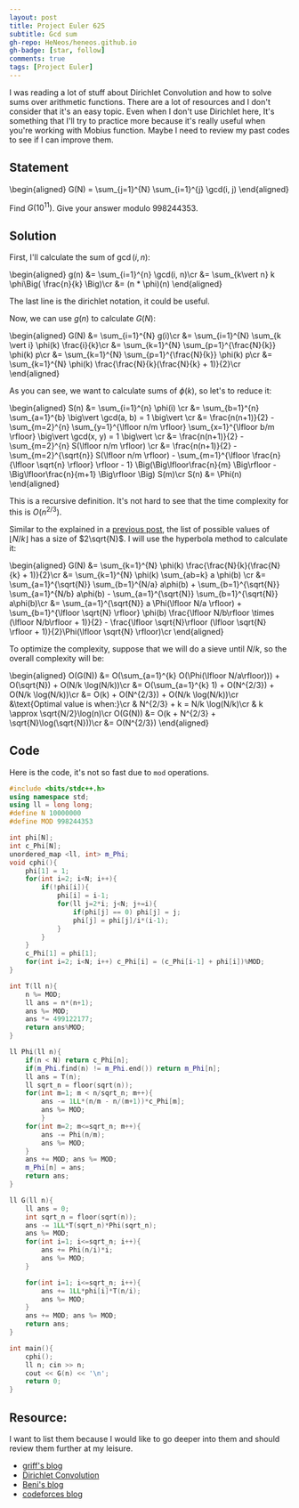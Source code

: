 ```yaml
---
layout: post
title: Project Euler 625
subtitle: Gcd sum
gh-repo: HeNeos/heneos.github.io
gh-badge: [star, follow]
comments: true
tags: [Project Euler]
---
```


I was reading a lot of stuff about Dirichlet Convolution and how to solve sums over arithmetic functions. There are a lot of resources and I don't consider that it's an easy topic. Even when I don't use Dirichlet here, It's something that I'll try to practice more because it's really useful when you're working with Mobius function. Maybe I need to review my past codes to see if I can improve them.

## Statement

\begin{aligned}
    G(N) = \sum_{j=1}^{N} \sum_{i=1}^{j} \gcd(i, j)
\end{aligned}

Find $G(10^{11})$. Give your answer modulo 998244353.

## Solution

First, I'll calculate the sum of $\gcd(i, n)$:

\begin{aligned}
    g(n) &= \sum_{i=1}^{n} \gcd(i, n)\cr
    &= \sum_{k\vert n} k \phi\Big( \frac{n}{k} \Big)\cr
    &= (n * \phi)(n)
\end{aligned}

The last line is the dirichlet notation, it could be useful.

Now, we can use $g(n)$ to calculate $G(N)$:

\begin{aligned}
    G(N) &= \sum_{i=1}^{N} g(i)\cr
    &= \sum_{i=1}^{N} \sum_{k \vert i} \phi(k) \frac{i}{k}\cr
    &= \sum_{k=1}^{N} \sum_{p=1}^{\frac{N}{k}} \phi(k) p\cr
    &= \sum_{k=1}^{N} \sum_{p=1}^{\frac{N}{k}} \phi(k) p\cr
    &= \sum_{k=1}^{N} \phi(k) \frac{\frac{N}{k}(\frac{N}{k} + 1)}{2}\cr
\end{aligned}

As you can see, we want to calculate sums of $\phi(k)$, so let's to reduce it:

\begin{aligned}
    S(n) &= \sum_{i=1}^{n} \phi(i) \cr
    &= \sum_{b=1}^{n} \sum_{a=1}^{b} \big\vert \gcd(a, b) = 1 \big\vert \cr
    &= \frac{n(n+1)}{2} - \sum_{m=2}^{n} \sum_{y=1}^{\lfloor n/m \rfloor} \sum_{x=1}^{\lfloor b/m \rfloor} \big\vert \gcd(x, y) = 1 \big\vert \cr
    &= \frac{n(n+1)}{2} - \sum_{m=2}^{n} S(\lfloor n/m \rfloor) \cr
    &= \frac{n(n+1)}{2} - \sum_{m=2}^{\sqrt{n}} S(\lfloor n/m \rfloor) - \sum_{m=1}^{\lfloor \frac{n}{\lfloor \sqrt{n} \rfloor} \rfloor - 1} \Big(\Big\lfloor\frac{n}{m} \Big\rfloor - \Big\lfloor\frac{n}{m+1} \Big\rfloor \Big) S(m)\cr
    S(n) &= \Phi(n)
\end{aligned}

This is a recursive definition. It's not hard to see that the time complexity for this is $O(n^{2/3})$.

Similar to the explained in a [previous post](https://heneos.github.io/2023-03-26-spoj-gcdex/), the list of possible values of $\lfloor N/k \rfloor$ has a size of $2\sqrt{N}$. I will use the hyperbola method to calculate it:

\begin{aligned}
    G(N) &= \sum_{k=1}^{N} \phi(k) \frac{\frac{N}{k}(\frac{N}{k} + 1)}{2}\cr
    &= \sum_{k=1}^{N} \phi(k) \sum_{ab=k} a \phi(b) \cr
    &= \sum_{a=1}^{\sqrt{N}} \sum_{b=1}^{N/a} a\phi(b) + \sum_{b=1}^{\sqrt{N}} \sum_{a=1}^{N/b} a\phi(b) - \sum_{a=1}^{\sqrt{N}} \sum_{b=1}^{\sqrt{N}} a\phi(b)\cr
    &= \sum_{a=1}^{\sqrt{N}} a \Phi(\lfloor N/a \rfloor) + \sum_{b=1}^{\lfloor \sqrt{N} \rfloor} \phi(b) \frac{\lfloor N/b\rfloor \times (\lfloor N/b\rfloor + 1)}{2} - \frac{\lfloor \sqrt{N}\rfloor (\lfloor \sqrt{N} \rfloor + 1)}{2}\Phi(\lfloor \sqrt{N} \rfloor)\cr
\end{aligned}

To optimize the complexity, suppose that we will do a sieve until $N/k$, so the overall complexity will be:

\begin{aligned}
    O(G(N)) &= O(\sum_{a=1}^{k} O(\Phi(\lfloor N/a\rfloor))) + O(\sqrt{N}) + O(N/k \log(N/k))\cr
    &= O(\sum_{a=1}^{k} 1) + O(N^{2/3}) + O(N/k \log(N/k))\cr
    &= O(k) + O(N^{2/3}) + O(N/k \log(N/k))\cr
    &\text{Optimal value is when:}\cr
    & N^{2/3} + k = N/k \log(N/k)\cr
    & k \approx \sqrt{N/2}\log(n)\cr
    O(G(N)) &= O(k + N^{2/3} + \sqrt{N}\log(\sqrt{N}))\cr
    &= O(N^{2/3})
\end{aligned}

## Code

Here is the code, it's not so fast due to `mod` operations.

```cpp
#include <bits/stdc++.h>
using namespace std;
using ll = long long;
#define N 10000000
#define MOD 998244353

int phi[N];
int c_Phi[N];
unordered_map <ll, int> m_Phi;
void cphi(){
    phi[1] = 1;
    for(int i=2; i<N; i++){
        if(!phi[i]){
            phi[i] = i-1;
            for(ll j=2*i; j<N; j+=i){
                if(phi[j] == 0) phi[j] = j;
                phi[j] = phi[j]/i*(i-1);
            }
        }
    }
    c_Phi[1] = phi[1];
    for(int i=2; i<N; i++) c_Phi[i] = (c_Phi[i-1] + phi[i])%MOD;
}

int T(ll n){
    n %= MOD;
    ll ans = n*(n+1);
    ans %= MOD;
    ans *= 499122177;
    return ans%MOD;
}

ll Phi(ll n){
    if(n < N) return c_Phi[n];
    if(m_Phi.find(n) != m_Phi.end()) return m_Phi[n];
    ll ans = T(n);
    ll sqrt_n = floor(sqrt(n));
    for(int m=1; m < n/sqrt_n; m++){
        ans -= 1LL*(n/m - n/(m+1))*c_Phi[m];
        ans %= MOD;
        }
    for(int m=2; m<=sqrt_n; m++){
        ans -= Phi(n/m);
        ans %= MOD;
    }
    ans += MOD; ans %= MOD;
    m_Phi[n] = ans;
    return ans;
}

ll G(ll n){
    ll ans = 0;
    int sqrt_n = floor(sqrt(n));
    ans -= 1LL*T(sqrt_n)*Phi(sqrt_n);
    ans %= MOD;
    for(int i=1; i<=sqrt_n; i++){
        ans += Phi(n/i)*i;
        ans %= MOD;
    }

    for(int i=1; i<=sqrt_n; i++){
        ans += 1LL*phi[i]*T(n/i);
        ans %= MOD;
    }
    ans += MOD; ans %= MOD;
    return ans;
}

int main(){
    cphi();
    ll n; cin >> n;
    cout << G(n) << '\n';
    return 0;
}
```

## Resource:

I want to list them because I would like to go deeper into them and should review them further at my leisure.

- [griff's blog](https://gbroxey.github.io/blog/2023/04/30/mult-sum-1.html#powerful-numbers-trick)
- [Dirichlet Convolution](https://en.wikipedia.org/wiki/Dirichlet_convolution)
- [Beni's blog](https://mathproblems123.wordpress.com/2018/05/10/sum-of-the-euler-totient-function/)
- [codeforces blog](https://codeforces.com/blog/entry/54150)